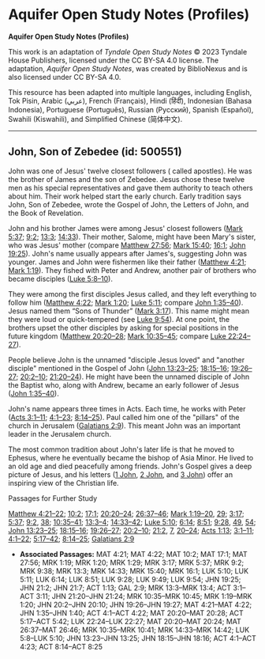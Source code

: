 # Aquifer Open Study Notes (Profiles)

**Aquifer Open Study Notes (Profiles)**

This work is an adaptation of *Tyndale Open Study Notes* © 2023 Tyndale House Publishers, licensed under the CC BY\-SA 4\.0 license. The adaptation, *Aquifer Open Study Notes*, was created by BiblioNexus and is also licensed under CC BY\-SA 4\.0\.

This resource has been adapted into multiple languages, including English, Tok Pisin, Arabic (عربي), French (Français), Hindi (हिंदी), Indonesian (Bahasa Indonesia), Portuguese (Português), Russian (Русский), Spanish (Español), Swahili (Kiswahili), and Simplified Chinese (简体中文).



--------------------------------

## John, Son of Zebedee (id: 500551)

John was one of Jesus' twelve closest followers ( called apostles). He was the brother of James and the son of Zebedee. Jesus chose these twelve men as his special representatives and gave them authority to teach others about him. Their work helped start the early church. Early tradition says John, Son of Zebedee, wrote the Gospel of John, the Letters of John, and the Book of Revelation.

John and his brother James were among Jesus' closest followers ([Mark 5:37](https://ref.ly/Mark5:37); [9:2](https://ref.ly/Mark9:2); [13:3](https://ref.ly/Mark13:3); [14:33](https://ref.ly/Mark14:33)). Their mother, Salome, might have been Mary's sister, who was Jesus' mother (compare [Matthew 27:56](https://ref.ly/Matt27:56); [Mark 15:40](https://ref.ly/Mark15:40); [16:1](https://ref.ly/Mark16:1); [John 19:25](https://ref.ly/John19:25)). John's name usually appears after James's, suggesting John was younger. James and John were fishermen like their father ([Matthew 4:21](https://ref.ly/Matt4:21); [Mark 1:19](https://ref.ly/Mark1:19)). They fished with Peter and Andrew, another pair of brothers who became disciples ([Luke 5:8–10](https://ref.ly/Luke5:8-Luke5:10)). 

They were among the first disciples Jesus called, and they left everything to follow him ([Matthew 4:22](https://ref.ly/Matt4:22); [Mark 1:20](https://ref.ly/Mark1:20); [Luke 5:11](https://ref.ly/Luke5:11); compare [John 1:35–40](https://ref.ly/John1:35-John1:40)). Jesus named them “Sons of Thunder” ([Mark 3:17](https://ref.ly/Mark3:17)). This name might mean they were loud or quick\-tempered (see [Luke 9:54](https://ref.ly/Luke9:54)). At one point, the brothers upset the other disciples by asking for special positions in the future kingdom ([Matthew 20:20–28](https://ref.ly/Matt20:20-Matt20:28); [Mark 10:35–45](https://ref.ly/Mark10:35-Mark10:45); compare [Luke 22:24–27](https://ref.ly/Luke22:24-Luke22:27)).

People believe John is the unnamed "disciple Jesus loved" and "another disciple" mentioned in the Gospel of John ([John 13:23–25](https://ref.ly/John13:23-John13:25); [18:15–16](https://ref.ly/John18:15-John18:16); [19:26–27](https://ref.ly/John19:26-John19:27); [20:2–10](https://ref.ly/John20:2-John20:10); [21:20–24](https://ref.ly/John21:20-John21:24)). He might have been the unnamed disciple of John the Baptist who, along with Andrew, became an early follower of Jesus ([John 1:35–40](https://ref.ly/John1:35-John1:40)).

John's name appears three times in Acts. Each time, he works with Peter ([Acts 3:1–11](https://ref.ly/Acts3:1-Acts3:11); [4:1–23](https://ref.ly/Acts4:1-Acts4:23); [8:14–25](https://ref.ly/Acts8:14-Acts8:25)). Paul called him one of the "pillars" of the church in Jerusalem ([Galatians 2:9](https://ref.ly/Gal2:9)). This meant John was an important leader in the Jerusalem church.

The most common tradition about John's later life is that he moved to Ephesus, where he eventually became the bishop of Asia Minor. He lived to an old age and died peacefully among friends. John's Gospel gives a deep picture of Jesus, and his letters ([1 John](https://ref.ly/1John1:1-1John5:21), [2 John](https://ref.ly/2John1:1-2John1:13), and [3 John](https://ref.ly/3John1:1-3John1:14)) offer an inspiring view of the Christian life.

Passages for Further Study

[Matthew 4:21–22](https://ref.ly/Matt4:21-Matt4:22); [10:2](https://ref.ly/Matt10:2); [17:1](https://ref.ly/Matt17:1); [20:20–24](https://ref.ly/Matt20:20-Matt20:24); [26:37–46](https://ref.ly/Matt26:37-Matt26:46); [Mark 1:19–20](https://ref.ly/Mark1:19-Mark1:20), [29](https://ref.ly/Mark1:29); [3:17](https://ref.ly/Mark3:17); [5:37](https://ref.ly/Mark5:37); [9:2](https://ref.ly/Mark9:2), [38](https://ref.ly/Mark9:38); [10:35–41](https://ref.ly/Mark10:35-Mark10:41); [13:3–4](https://ref.ly/Mark13:3-Mark13:4); [14:33–42](https://ref.ly/Mark14:33-Mark14:42); [Luke 5:10](https://ref.ly/Luke5:10); [6:14](https://ref.ly/Luke6:14); [8:51](https://ref.ly/Luke8:51); [9:28](https://ref.ly/Luke9:28), [49](https://ref.ly/Luke9:49), [54](https://ref.ly/Luke9:54); [John 13:23–25](https://ref.ly/John13:23-John13:25); [18:15–16](https://ref.ly/John18:15-John18:16); [19:26–27](https://ref.ly/John19:26-John19:27); [20:2–10](https://ref.ly/John20:2-John20:10); [21:2](https://ref.ly/John21:2), [7](https://ref.ly/John21:7), [20–24](https://ref.ly/John21:20-John21:24); [Acts 1:13](https://ref.ly/Acts1:13); [3:1–11](https://ref.ly/Acts3:1-Acts3:11); [4:1–22](https://ref.ly/Acts4:1-Acts4:22); [5:17–42](https://ref.ly/Acts5:17-Acts5:42); [8:14–25](https://ref.ly/Acts8:14-Acts8:25); [Galatians 2:9](https://ref.ly/Gal2:9)

* **Associated Passages:** MAT 4:21; MAT 4:22; MAT 10:2; MAT 17:1; MAT 27:56; MRK 1:19; MRK 1:20; MRK 1:29; MRK 3:17; MRK 5:37; MRK 9:2; MRK 9:38; MRK 13:3; MRK 14:33; MRK 15:40; MRK 16:1; LUK 5:10; LUK 5:11; LUK 6:14; LUK 8:51; LUK 9:28; LUK 9:49; LUK 9:54; JHN 19:25; JHN 21:2; JHN 21:7; ACT 1:13; GAL 2:9; MRK 13:3–MRK 13:4; ACT 3:1–ACT 3:11; JHN 21:20–JHN 21:24; MRK 10:35–MRK 10:45; MRK 1:19–MRK 1:20; JHN 20:2–JHN 20:10; JHN 19:26–JHN 19:27; MAT 4:21–MAT 4:22; JHN 1:35–JHN 1:40; ACT 4:1–ACT 4:22; MAT 20:20–MAT 20:28; ACT 5:17–ACT 5:42; LUK 22:24–LUK 22:27; MAT 20:20–MAT 20:24; MAT 26:37–MAT 26:46; MRK 10:35–MRK 10:41; MRK 14:33–MRK 14:42; LUK 5:8–LUK 5:10; JHN 13:23–JHN 13:25; JHN 18:15–JHN 18:16; ACT 4:1–ACT 4:23; ACT 8:14–ACT 8:25

